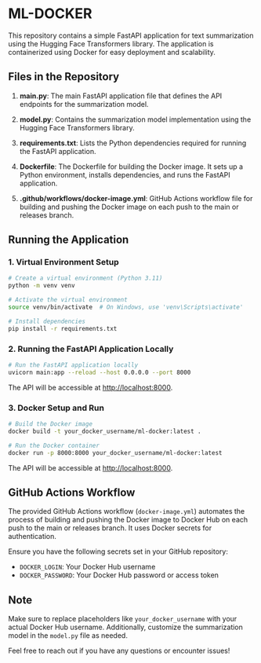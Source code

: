 # ML-DOCKER

This repository contains a simple FastAPI application for text summarization using the Hugging Face Transformers library. The application is containerized using Docker for easy deployment and scalability.

## Files in the Repository

1. **main.py**: The main FastAPI application file that defines the API endpoints for the summarization model.


2. **model.py**: Contains the summarization model implementation using the Hugging Face Transformers library.

3. **requirements.txt**: Lists the Python dependencies required for running the FastAPI application.

4. **Dockerfile**: The Dockerfile for building the Docker image. It sets up a Python environment, installs dependencies, and runs the FastAPI application.

5. **.github/workflows/docker-image.yml**: GitHub Actions workflow file for building and pushing the Docker image on each push to the main or releases branch.

## Running the Application

### 1. Virtual Environment Setup

```bash
# Create a virtual environment (Python 3.11)
python -m venv venv

# Activate the virtual environment
source venv/bin/activate  # On Windows, use 'venv\Scripts\activate'

# Install dependencies
pip install -r requirements.txt
```

### 2. Running the FastAPI Application Locally

```bash
# Run the FastAPI application locally
uvicorn main:app --reload --host 0.0.0.0 --port 8000
```

The API will be accessible at [http://localhost:8000](http://localhost:8000).

### 3. Docker Setup and Run

```bash
# Build the Docker image
docker build -t your_docker_username/ml-docker:latest .

# Run the Docker container
docker run -p 8000:8000 your_docker_username/ml-docker:latest
```

The API will be accessible at [http://localhost:8000](http://localhost:8000).

## GitHub Actions Workflow

The provided GitHub Actions workflow (`docker-image.yml`) automates the process of building and pushing the Docker image to Docker Hub on each push to the main or releases branch. It uses Docker secrets for authentication.

Ensure you have the following secrets set in your GitHub repository:

- `DOCKER_LOGIN`: Your Docker Hub username
- `DOCKER_PASSWORD`: Your Docker Hub password or access token

## Note

Make sure to replace placeholders like `your_docker_username` with your actual Docker Hub username. Additionally, customize the summarization model in the `model.py` file as needed.

Feel free to reach out if you have any questions or encounter issues!